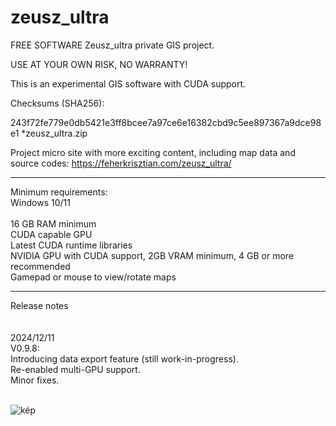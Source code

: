 # zeusz_ultra
FREE SOFTWARE
Zeusz_ultra private GIS project.

USE AT YOUR OWN RISK, NO WARRANTY!

This is an experimental GIS software with CUDA support.

Checksums (SHA256):

243f72fe779e0db5421e3ff8bcee7a97ce6e16382cbd9c5ee897367a9dce98e1 *zeusz_ultra.zip

Project micro site with more exciting content, including map data and source codes: https://feherkrisztian.com/zeusz_ultra/
 
--------------------------------

Minimum requirements:
<br>
Windows 10/11<br>
<br>
16 GB RAM minimum<br>
CUDA capable GPU<br>
Latest CUDA runtime libraries<br>
NVIDIA GPU with CUDA support, 2GB VRAM minimum, 4 GB or more recommended<br>
Gamepad or mouse to view/rotate maps<br>

-----------------------------
Release notes<BR>
<BR>
<BR>
2024/12/11<BR>
V0.9.8:<BR>
Introducing data export feature (still work-in-progress).<BR>
Re-enabled multi-GPU support.<BR>
Minor fixes.<BR>
<BR>

![kép](https://github.com/user-attachments/assets/7482de12-e471-483b-95a1-cb208ab661f1)
